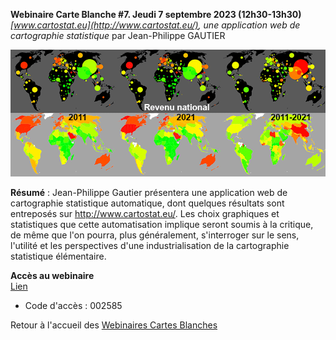 **Webinaire Carte Blanche #7. Jeudi 7 septembre 2023 (12h30-13h30)**
_[www.cartostat.eu](http://www.cartostat.eu/), une application web de cartographie statistique_ par Jean-Philippe GAUTIER</br>

![alt text](visuelWebinaireGautier.png)

**Résumé** : Jean-Philippe Gautier présentera une application web de cartographie statistique automatique, dont quelques résultats sont entreposés sur http://www.cartostat.eu/. Les choix graphiques et statistiques que cette automatisation implique seront soumis à la critique, de même que l'on pourra, plus généralement, s'interroger sur le sens, l'utilité et les perspectives d'une industrialisation de la cartographie statistique élémentaire.

**Accès au webinaire** </br>
[Lien](https://bbb.unistra.fr/b/bro-r7m-ugj-wpp) </br>
- Code d'accès : 002585 </br>

Retour à l'accueil des [Webinaires Cartes Blanches](https://github.com/magisAR9/webinaires)
